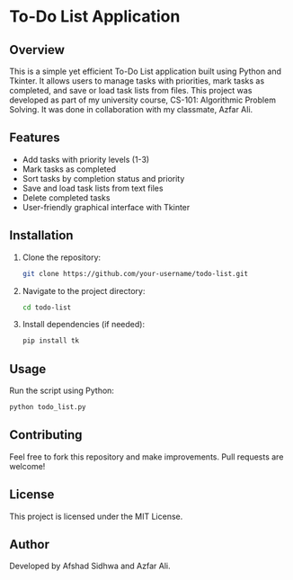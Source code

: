 # To-Do List Application

## Overview
This is a simple yet efficient To-Do List application built using Python and Tkinter. It allows users to manage tasks with priorities, mark tasks as completed, and save or load task lists from files. This project was developed as part of my university course, CS-101: Algorithmic Problem Solving. It was done in collaboration with my classmate, Azfar Ali.

## Features
- Add tasks with priority levels (1-3)
- Mark tasks as completed
- Sort tasks by completion status and priority
- Save and load task lists from text files
- Delete completed tasks
- User-friendly graphical interface with Tkinter

## Installation
1. Clone the repository:
   ```sh
   git clone https://github.com/your-username/todo-list.git
   ```
2. Navigate to the project directory:
   ```sh
   cd todo-list
   ```
3. Install dependencies (if needed):
   ```sh
   pip install tk
   ```

## Usage
Run the script using Python:
```sh
python todo_list.py
```

## Contributing
Feel free to fork this repository and make improvements. Pull requests are welcome!

## License
This project is licensed under the MIT License.

## Author
Developed by Afshad Sidhwa and Azfar Ali.

